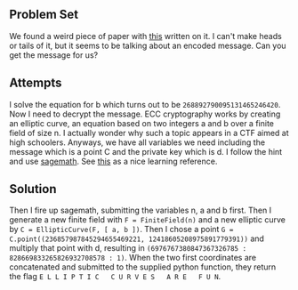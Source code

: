## **Problem Set**

We found a weird piece of paper with [this](https://picoctf.com/problem-static/crypto/ecc/ecc_handout.txt) written on it. I can't make heads or tails of it, but it seems to be talking about an encoded message. Can you get the message for us? 

## **Attempts**

I solve the equation for b which turns out to be `268892790095131465246420`. Now I need to decrypt the message. ECC cryptography works by creating an elliptic curve, an equation based on two integers a and b over a finite field of size n. I actually wonder why such a topic appears in a CTF aimed at high schoolers. Anyways, we have all variables we need including the message which is a point C and the private key which is d. I follow the hint and use [sagemath](https://cloud.sagemath.com/). 
See [this](http://www.johannes-bauer.com/compsci/ecc/) as a nice learning reference.


## **Solution**

Then I fire up sagemath, submitting the variables n, a and b first. Then I generate a new finite field with `F = FiniteField(n)` and a new elliptic curve by `C = EllipticCurve(F, [ a, b ])`. Then I chose a point `G = C.point((236857987845294655469221, 12418605208975891779391))` and multiply that point with d, resulting in `(6976767380847367326785 : 828669833265826932708578 : 1)`. When the two first coordinates are concatenated and submitted to the supplied python function, they return the flag `E L L I P T I C   C U R V E S   A R E   F U N`.
